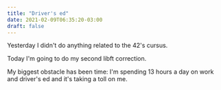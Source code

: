 ```yaml
---
title: "Driver's ed"
date: 2021-02-09T06:35:20-03:00
draft: false
---
```


Yesterday I didn't do anything related to the 42's cursus.

Today I'm going to do my second libft correction.

My biggest obstacle has been time: I'm spending 13 hours a day on work and
driver's ed and it's taking a toll on me.
